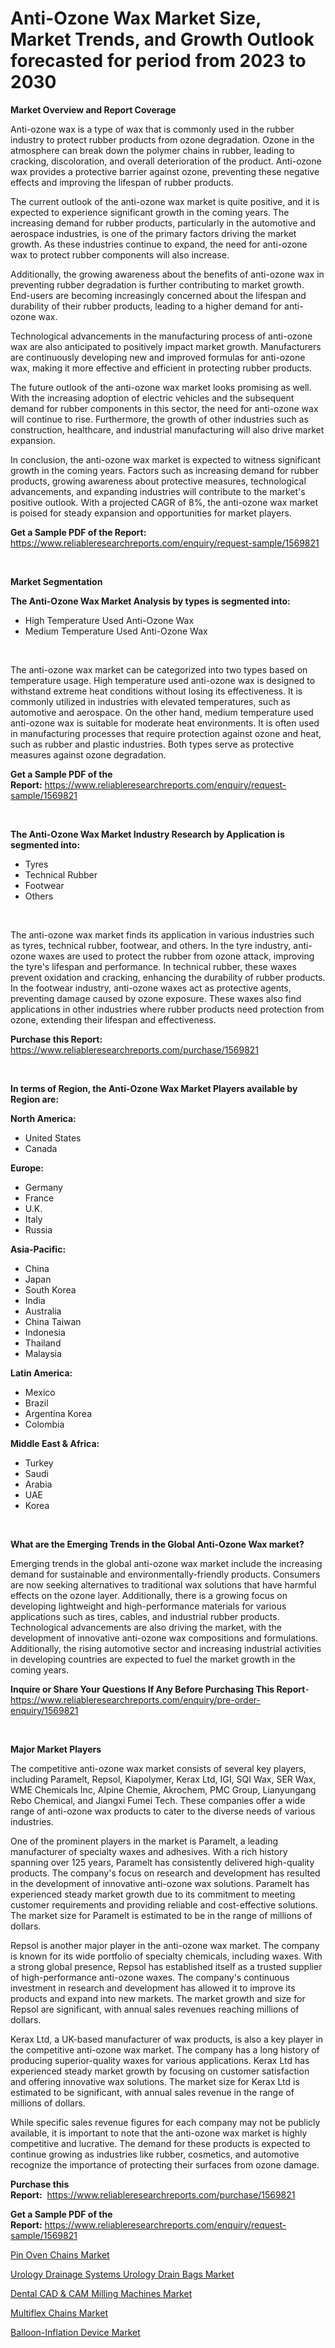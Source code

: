 <p><h1>Anti-Ozone Wax Market Size, Market Trends, and Growth Outlook forecasted for period from 2023 to 2030</h1></p><p><strong>Market Overview and Report Coverage</strong></p>
<p><p>Anti-ozone wax is a type of wax that is commonly used in the rubber industry to protect rubber products from ozone degradation. Ozone in the atmosphere can break down the polymer chains in rubber, leading to cracking, discoloration, and overall deterioration of the product. Anti-ozone wax provides a protective barrier against ozone, preventing these negative effects and improving the lifespan of rubber products.</p><p>The current outlook of the anti-ozone wax market is quite positive, and it is expected to experience significant growth in the coming years. The increasing demand for rubber products, particularly in the automotive and aerospace industries, is one of the primary factors driving the market growth. As these industries continue to expand, the need for anti-ozone wax to protect rubber components will also increase.</p><p>Additionally, the growing awareness about the benefits of anti-ozone wax in preventing rubber degradation is further contributing to market growth. End-users are becoming increasingly concerned about the lifespan and durability of their rubber products, leading to a higher demand for anti-ozone wax.</p><p>Technological advancements in the manufacturing process of anti-ozone wax are also anticipated to positively impact market growth. Manufacturers are continuously developing new and improved formulas for anti-ozone wax, making it more effective and efficient in protecting rubber products.</p><p>The future outlook of the anti-ozone wax market looks promising as well. With the increasing adoption of electric vehicles and the subsequent demand for rubber components in this sector, the need for anti-ozone wax will continue to rise. Furthermore, the growth of other industries such as construction, healthcare, and industrial manufacturing will also drive market expansion.</p><p>In conclusion, the anti-ozone wax market is expected to witness significant growth in the coming years. Factors such as increasing demand for rubber products, growing awareness about protective measures, technological advancements, and expanding industries will contribute to the market's positive outlook. With a projected CAGR of 8%, the anti-ozone wax market is poised for steady expansion and opportunities for market players.</p></p>
<p><strong>Get a Sample PDF of the Report:</strong> <a href="https://www.reliableresearchreports.com/enquiry/request-sample/1569821">https://www.reliableresearchreports.com/enquiry/request-sample/1569821</a></p>
<p>&nbsp;</p>
<p><strong>Market Segmentation</strong></p>
<p><strong>The Anti-Ozone Wax Market Analysis by types is segmented into:</strong></p>
<p><ul><li>High Temperature Used Anti-Ozone Wax</li><li>Medium Temperature Used Anti-Ozone Wax</li></ul></p>
<p>&nbsp;</p>
<p><p>The anti-ozone wax market can be categorized into two types based on temperature usage. High temperature used anti-ozone wax is designed to withstand extreme heat conditions without losing its effectiveness. It is commonly utilized in industries with elevated temperatures, such as automotive and aerospace. On the other hand, medium temperature used anti-ozone wax is suitable for moderate heat environments. It is often used in manufacturing processes that require protection against ozone and heat, such as rubber and plastic industries. Both types serve as protective measures against ozone degradation.</p></p>
<p><strong>Get a Sample PDF of the Report:</strong>&nbsp;<a href="https://www.reliableresearchreports.com/enquiry/request-sample/1569821">https://www.reliableresearchreports.com/enquiry/request-sample/1569821</a></p>
<p>&nbsp;</p>
<p><strong>The Anti-Ozone Wax Market Industry Research by Application is segmented into:</strong></p>
<p><ul><li>Tyres</li><li>Technical Rubber</li><li>Footwear</li><li>Others</li></ul></p>
<p>&nbsp;</p>
<p><p>The anti-ozone wax market finds its application in various industries such as tyres, technical rubber, footwear, and others. In the tyre industry, anti-ozone waxes are used to protect the rubber from ozone attack, improving the tyre's lifespan and performance. In technical rubber, these waxes prevent oxidation and cracking, enhancing the durability of rubber products. In the footwear industry, anti-ozone waxes act as protective agents, preventing damage caused by ozone exposure. These waxes also find applications in other industries where rubber products need protection from ozone, extending their lifespan and effectiveness.</p></p>
<p><strong>Purchase this Report:</strong>&nbsp; <a href="https://www.reliableresearchreports.com/purchase/1569821">https://www.reliableresearchreports.com/purchase/1569821</a></p>
<p>&nbsp;</p>
<p><strong>In terms of Region, the Anti-Ozone Wax Market Players available by Region are:</strong></p>
<p>
    <p> <strong> North America: </strong>
        <ul>
            <li>United States</li>
            <li>Canada</li>
        </ul>
        </p> 
    <p> <strong> Europe: </strong>
        <ul>
            <li>Germany</li>
            <li>France</li>
            <li>U.K.</li>
            <li>Italy</li>
            <li>Russia</li>
        </ul>
        </p> 
    <p> <strong> Asia-Pacific: </strong>
        <ul>
            <li>China</li>
            <li>Japan</li>
            <li>South Korea</li>
            <li>India</li>
            <li>Australia</li>
            <li>China Taiwan</li>
            <li>Indonesia</li>
            <li>Thailand</li>
            <li>Malaysia</li>
        </ul>
        </p> 
    <p> <strong> Latin America: </strong>
        <ul>
            <li>Mexico</li>
            <li>Brazil</li>
            <li>Argentina Korea</li>
            <li>Colombia</li>
        </ul>
        </p> 
    <p> <strong> Middle East & Africa: </strong>
        <ul>
            <li>Turkey</li>
            <li>Saudi</li>
            <li>Arabia</li>
            <li>UAE</li>
            <li>Korea</li>
        </ul>
    </p>
    </p>
<p>&nbsp;</p>
<p><strong>What are the Emerging Trends in the Global Anti-Ozone Wax market?</strong></p>
<p><p>Emerging trends in the global anti-ozone wax market include the increasing demand for sustainable and environmentally-friendly products. Consumers are now seeking alternatives to traditional wax solutions that have harmful effects on the ozone layer. Additionally, there is a growing focus on developing lightweight and high-performance materials for various applications such as tires, cables, and industrial rubber products. Technological advancements are also driving the market, with the development of innovative anti-ozone wax compositions and formulations. Additionally, the rising automotive sector and increasing industrial activities in developing countries are expected to fuel the market growth in the coming years.</p></p>
<p><strong>Inquire or Share Your Questions If Any Before Purchasing This Report</strong>- <a href="https://www.reliableresearchreports.com/enquiry/pre-order-enquiry/1569821">https://www.reliableresearchreports.com/enquiry/pre-order-enquiry/1569821</a></p>
<p>&nbsp;</p>
<p><strong>Major Market Players</strong></p>
<p><p>The competitive anti-ozone wax market consists of several key players, including Paramelt, Repsol, Kiapolymer, Kerax Ltd, IGI, SQI Wax, SER Wax, WME Chemicals Inc, Alpine Chemie, Akrochem, PMC Group, Lianyungang Rebo Chemical, and Jiangxi Fumei Tech. These companies offer a wide range of anti-ozone wax products to cater to the diverse needs of various industries.</p><p>One of the prominent players in the market is Paramelt, a leading manufacturer of specialty waxes and adhesives. With a rich history spanning over 125 years, Paramelt has consistently delivered high-quality products. The company's focus on research and development has resulted in the development of innovative anti-ozone wax solutions. Paramelt has experienced steady market growth due to its commitment to meeting customer requirements and providing reliable and cost-effective solutions. The market size for Paramelt is estimated to be in the range of millions of dollars.</p><p>Repsol is another major player in the anti-ozone wax market. The company is known for its wide portfolio of specialty chemicals, including waxes. With a strong global presence, Repsol has established itself as a trusted supplier of high-performance anti-ozone waxes. The company's continuous investment in research and development has allowed it to improve its products and expand into new markets. The market growth and size for Repsol are significant, with annual sales revenues reaching millions of dollars.</p><p>Kerax Ltd, a UK-based manufacturer of wax products, is also a key player in the competitive anti-ozone wax market. The company has a long history of producing superior-quality waxes for various applications. Kerax Ltd has experienced steady market growth by focusing on customer satisfaction and offering innovative wax solutions. The market size for Kerax Ltd is estimated to be significant, with annual sales revenue in the range of millions of dollars.</p><p>While specific sales revenue figures for each company may not be publicly available, it is important to note that the anti-ozone wax market is highly competitive and lucrative. The demand for these products is expected to continue growing as industries like rubber, cosmetics, and automotive recognize the importance of protecting their surfaces from ozone damage.</p></p>
<p><strong>Purchase this Report:</strong>&nbsp;&nbsp;<a href="https://www.reliableresearchreports.com/purchase/1569821">https://www.reliableresearchreports.com/purchase/1569821</a></p>
<p></p>
<p><strong>Get a Sample PDF of the Report:</strong>&nbsp;<a href="https://www.reliableresearchreports.com/enquiry/request-sample/1569821">https://www.reliableresearchreports.com/enquiry/request-sample/1569821</a></p>
<p><p><a href="https://github.com/gaydyna/Market-Research-Report-List-1/blob/main/pin-oven-chains-market.md">Pin Oven Chains Market</a></p><p><a href="https://medium.com/@nathanl41025/urology-drainage-systems-urology-drain-bags-market-furnishes-information-on-market-share-market-ca65d7988c12">Urology Drainage Systems Urology Drain Bags Market</a></p><p><a href="https://www.linkedin.com/pulse/dental-cad-amp-cam-milling-machines-market-research-report-rbynf/">Dental CAD & CAM Milling Machines Market</a></p><p><a href="https://github.com/amonskiyk/Market-Research-Report-List-1/blob/main/multiflex-chains-market.md">Multiflex Chains Market</a></p><p><a href="https://www.linkedin.com/pulse/balloon-inflation-device-market-size-growth-forecast-from-kcnaf/">Balloon-Inflation Device Market</a></p></p>